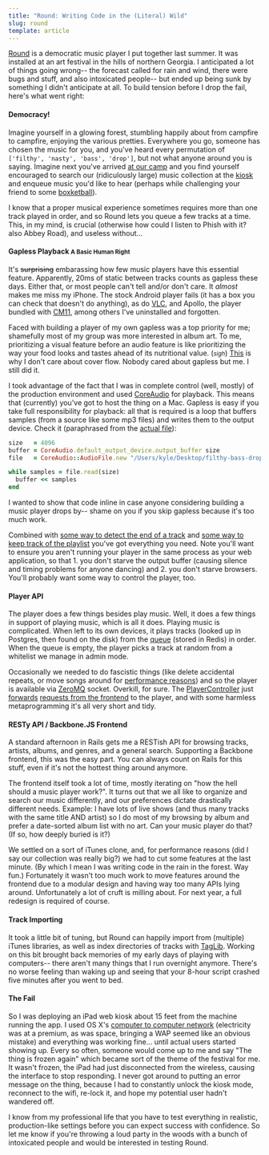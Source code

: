 ```yaml
---
title: "Round: Writing Code in the (Literal) Wild"
slug: round
template: article
---
```


[Round](http://github.com/dashkb/round) is a democratic music player I put
together last summer.  It was installed at an art festival in the hills of
northern Georgia.  I anticipated a lot of things going wrong-- the forecast
called for rain and wind, there were bugs and stuff, and also intoxicated
people-- but ended up being sunk by something I didn't anticipate at all.  To
build tension before I drop the fail, here's what went right:

#### Democracy!

Imagine yourself in a glowing forest, stumbling happily about from campfire to
campfire, enjoying the various pretties.  Everywhere you go, someone has chosen
the music for you, and you've heard every permutation of `['filthy', 'nasty',
'bass', 'drop']`, but not what anyone around you is saying.  Imagine next you've
arrived [at our camp](/images/camp-entrance.jpg) and you find yourself
encouraged to search our (ridiculously large) music collection at the
[kiosk](/images/kiosk.jpg) and enqueue music you'd like to hear (perhaps while
challenging your friend to some [boxketball](/images/boxketball.jpg)).

I know that a proper musical experience sometimes requires more than one track
played in order, and so Round lets you queue a few tracks at a time.  This,
in my mind, is crucial (otherwise how could I listen to Phish with it? also
Abbey Road), and useless without...

#### Gapless Playback <small>A Basic Human Right</small>

It's ~~surprising~~ embarassing how few music players have this essential
feature.  Apparently, 20ms of static between tracks counts as gapless these
days.  Either that, or most people can't tell and/or don't care.  It *almost*
makes me miss my iPhone.  The stock Android player fails (it has a box you
can check that doesn't do anything), as do [VLC](http://videolan.org), and
Apollo, the player bundled with [CM11](http://cyanogenmod.com), among others
I've uninstalled and forgotten.

Faced with building a player of my own gapless was a top priority for me;
shamefully most of my group was more interested in album art.  To me,
prioritizing a visual feature before an audio feature is like prioritizing the
way your food looks and tastes ahead of its nutritional value. (<small>*sigh*</small>)
[This](/images/cover-flow.jpg) is why I don't care about cover flow.  Nobody
cared about gapless but me.  I still did it.

I took advantage of the fact that I was in complete control (well, mostly) of
the production environment and used
[CoreAudio](https://github.com/nagachika/ruby-coreaudio) for playback.  This
means that (currently) you've got to host the thing on a Mac.  Gapless is easy
if you take full responsibility for playback: all that is required is a loop
that buffers samples (from a source like some mp3 files) and writes them to the
output device.  Check it (paraphrased from the [actual
file](https://github.com/dashkb/round/blob/master/lib/player.rb#L83)):

```ruby
size   = 4096
buffer = CoreAudio.default_output_device.output_buffer size
file   = CoreAudio::AudioFile.new "/Users/kyle/Desktop/filthy-bass-drops.mp3"

while samples = file.read(size)
  buffer << samples
end
```

I wanted to show that code inline in case anyone considering building a music
player drops by-- shame on you if you skip gapless because it's too much work.

Combined with [some way to detect the end of a track](https://github.com/dashkb/round/blob/master/lib/audio_file.rb#L45)
and [some way to keep track of the playlist](https://github.com/dashkb/round/blob/master/lib/queue_service.rb)
you've got everything you need.  Note you'll want to ensure you aren't running
your player in the same process as your web application, so that 1. you don't
starve the output buffer (causing silence and timing problems for anyone dancing)
and 2. you don't starve browsers.  You'll probably want some way to control
the player, too.

#### Player API

The player does a few things besides play music.  Well, it does a few things in
support of playing music, which is all it does.  Playing music is complicated.
When left to its own devices, it plays tracks (looked up in Postgres, then
found on the disk) from the
[queue](https://github.com/dashkb/round/blob/master/lib/queue_service.rb)
(stored in Redis) in order.  When the queue is empty, the player picks a track
at random from a whitelist we manage in admin mode.

Occasionally we needed to do fascistic things (like delete accidental repeats,
or move songs around for [performance reasons](/images/fire-performance.jpg))
and so the player is available via [ZeroMQ](http://zeromq.com) socket.
Overkill, for sure.  The
[PlayerController](https://github.com/dashkb/round/blob/master/app/controllers/player_controller.rb#L6)
just
[forwards](https://github.com/dashkb/round/blob/master/lib/player_service.rb)
[requests from the
frontend](https://github.com/dashkb/round/blob/master/app/assets/javascripts/app/queue_view.js.coffee#L44)
to the player, and with some harmless metaprogramming it's all very short and
tidy.

#### RESTy API / Backbone.JS Frontend

A standard afternoon in Rails gets me a RESTish API for browsing tracks,
artists, albums, and genres, and a general search.  Supporting a Backbone
frontend, this was the easy part.  You can always count on Rails for this
stuff, even if it's not the hottest thing around anymore.

The frontend itself took a lot of time, mostly iterating on "how the hell
should a music player work?".  It turns out that we all like to organize
and search our music differently, and our preferences dictate drastically
different needs.  Example: I have lots of live shows (and thus many tracks
with the same title AND artist) so I do most of my browsing by album and prefer
a date-sorted album list with no art.  Can your music player do that? (If so,
how deeply buried is it?)

We settled on a sort of iTunes clone, and, for performance reasons (did I say
our collection was really big?) we had to cut some features at the last minute.
(By which I mean I was writing code in the rain in the forest.  Way fun.)  Fortunately
it wasn't too much work to move features around the frontend due to a modular
design and having way too many APIs lying around.  Unfortunately a lot of
cruft is milling about.  For next year, a full redesign is required of course.

#### Track Importing

It took a little bit of tuning, but Round can happily import from (multiple)
iTunes libraries, as well as index directories of tracks with [TagLib](http://taglib.github.io/).
Working on this bit brought back memories of my early days of playing with
computers-- there aren't many things that I run overnight anymore.  There's no
worse feeling than waking up and seeing that your 8-hour script crashed five
minutes after you went to bed.

#### The Fail

So I was deploying an iPad web kiosk about 15 feet from the machine running
the app.  I used OS X's [computer to computer network](http://support.apple.com/kb/PH13796)
(electricity was at a premium, as was space, bringing a WAP seemed like an obvious
mistake) and everything was working fine... until actual users started showing up.
Every so often, someone would come up to me and say "The thing is frozen again" which
became sort of the theme of the festival for me.  It wasn't frozen, the iPad had just
disconnected from the wireless, causing the interface to stop responding.  I never
got around to putting an error message on the thing, because I had to constantly
unlock the kiosk mode, reconnect to the wifi, re-lock it, and hope my potential
user hadn't wandered off.

I know from my professional life that you have to test everything in realistic,
production-like settings before you can expect success with confidence.  So let
me know if you're throwing a loud party in the woods with a bunch of intoxicated
people and would be interested in testing Round.
